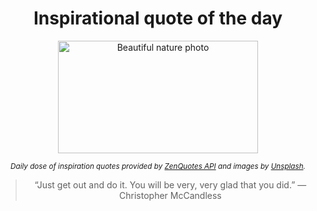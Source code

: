 
<div align="center">

# Inspirational quote of the day

<img src="./data/photo.jpeg" alt="Beautiful nature photo" width="320" height="180">

<sub><i>Daily dose of inspiration quotes provided by [ZenQuotes API](https://zenquotes.io/) and images by [Unsplash](https://unsplash.com/).</i></sub>


<blockquote>&ldquo;Just get out and do it. You will be very, very glad that you did.&rdquo; &mdash; <footer>Christopher McCandless</footer></blockquote>

</div>
